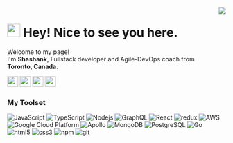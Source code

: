 
<img align="right" src="https://komarev.com/ghpvc/?username=shashankkatte&label=Visitors">
<h1><img src="https://emojis.slackmojis.com/emojis/images/1531849430/4246/blob-sunglasses.gif?1531849430" width="30"/> Hey! Nice to see you here.</h1>


<p>Welcome to my page! </br> I'm <strong>Shashank</strong>, Fullstack developer and Agile-DevOps coach from <img src="https://image.flaticon.com/icons/svg/321/321219.svg" width="13"/> <b>Toronto, Canada</b>.</p>

<p>
    <a align="left" href="https://www.linkedin.com/in/shashankkatte/"><img src="https://img.shields.io/badge/linkedin-%230077B5.svg?&style=flat-square&logo=linkedin&logoColor=white" height=25></a> 
  <a align="left" href="https://twitter.com/shashankkatte"><img src="https://img.shields.io/badge/twitter-%231DA1F2.svg?&style=flat-square&logo=twitter&logoColor=white" height=25></a> 
<a align="left" href="https://medium.com/@shashankkatte"><img src="https://img.shields.io/badge/medium-%2312100E.svg?&style=flat-square&logo=medium&logoColor=white" height=25></a> 
  <a align="left" href="https://dev.to/shashankkatte"><img src="https://img.shields.io/badge/DEV.TO-%230A0A0A.svg?&style=flat-square&logo=dev-dot-to&logoColor=white" height=25></a>
</p>

<h3>My Toolset</h3>
<p>
    <img alt="JavaScript" src="https://img.shields.io/badge/-JavaScript-F7DF1E?style=flat-square&logo=javascript&logoColor=white" />
    <img alt="TypeScript" src="https://img.shields.io/badge/-TypeScript-007ACC?style=flat-square&logo=typescript&logoColor=white" />
    <img alt="Nodejs" src="https://img.shields.io/badge/-Nodejs-43853d?style=flat-square&logo=Node.js&logoColor=white" />
    <img alt="GraphQL" src="https://img.shields.io/badge/-GraphQL-E10098?style=flat-square&logo=graphql&logoColor=white" />
    <img alt="React" src="https://img.shields.io/badge/-React-45b8d8?style=flat-square&logo=react&logoColor=white" />
    <img alt="redux" src="https://img.shields.io/badge/-Redux-764ABC?style=flat-square&logo=redux&logoColor=white" />
    <img alt="AWS" src="https://img.shields.io/badge/-Amazon_AWS-232F3E?style=flat-square&logo=amazon-aws&logoColor=white" />
    <img alt="Google Cloud Platform" src="https://img.shields.io/badge/-Google_Cloud_Platform-1a73e8?style=flat-square&logo=google-cloud&logoColor=white" />
    <img alt="Apollo" src="https://img.shields.io/badge/-Apollo%20GraphQL-311C87?style=flat-square&logo=apollo-graphql&logoColor=white" />
    <img alt="MongoDB" src="https://img.shields.io/badge/-MongoDB-13aa52?style=flat-square&logo=mongodb&logoColor=white" />
    <img alt="PostgreSQL" src="https://img.shields.io/badge/-PostgreSQL-336791?style=flat-square&logo=postgresql&logoColor=white" />
    <img alt="Go" src="https://img.shields.io/badge/-go-00ADD8?style=flat-square&logo=go&logoColor=white" />
    <img alt="html5" src="https://img.shields.io/badge/-HTML5-E34F26?style=flat-square&logo=html5&logoColor=white" />
    <img alt="css3" src="https://img.shields.io/badge/-css3-1572B6?style=flat-square&logo=css3&logoColor=white" />
    <img alt="npm" src="https://img.shields.io/badge/-NPM-CB3837?style=flat-square&logo=npm&logoColor=white" />
    <img alt="git" src="https://img.shields.io/badge/-Git-F05032?style=flat-square&logo=git&logoColor=white" />
</p>
